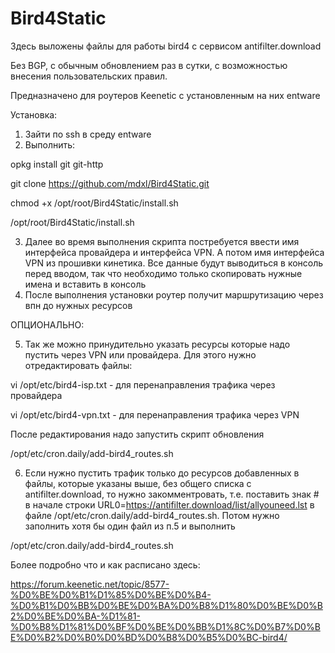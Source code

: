 # Bird4Static
Здесь выложены файлы для работы bird4 с сервисом antifilter.download

Без BGP, с обычным обновлением раз в сутки, с возможностью внесения пользовательских правил.

Предназначено для роутеров Keenetic с установленным на них entware

Установка:
1) Зайти по ssh в среду entware
2) Выполнить:

  opkg install git git-http

  git clone https://github.com/mdxl/Bird4Static.git

  chmod +x /opt/root/Bird4Static/install.sh

  /opt/root/Bird4Static/install.sh
  
3) Далее во время выполнения скрипта постребуется ввести имя интерфейса провайдера и интерфейса VPN. А потом имя интерфейса VPN из прошивки кинетика. Все данные будут выводиться в консоль перед вводом, так что необходимо только скопировать нужные имена и вставить в консоль
4) После выполнения установки роутер получит маршрутизацию через впн до нужных ресурсов

ОПЦИОНАЛЬНО:

5) Так же можно принудительно указать ресурсы которые надо пустить через VPN или провайдера. Для этого нужно отредактировать файлы:

  vi /opt/etc/bird4-isp.txt - для перенаправления трафика через провайдера
  
  vi /opt/etc/bird4-vpn.txt - для перенаправления трафика через VPN
  
  После редактирования надо запустить скрипт обновления
  
  /opt/etc/cron.daily/add-bird4_routes.sh
  
6) Если нужно пустить трафик только до ресурсов добавленных в файлы, которые указаны выше, без общего списка c antifilter.download, то нужно закомментровать, т.е. поставить знак # в начале строки URL0=https://antifilter.download/list/allyouneed.lst в файле /opt/etc/cron.daily/add-bird4_routes.sh. Потом нужно заполнить хотя бы один файл из п.5 и выполнить

/opt/etc/cron.daily/add-bird4_routes.sh

Более подробно что и как расписано здесь:

https://forum.keenetic.net/topic/8577-%D0%BE%D0%B1%D1%85%D0%BE%D0%B4-%D0%B1%D0%BB%D0%BE%D0%BA%D0%B8%D1%80%D0%BE%D0%B2%D0%BE%D0%BA-%D1%81-%D0%B8%D1%81%D0%BF%D0%BE%D0%BB%D1%8C%D0%B7%D0%BE%D0%B2%D0%B0%D0%BD%D0%B8%D0%B5%D0%BC-bird4/
